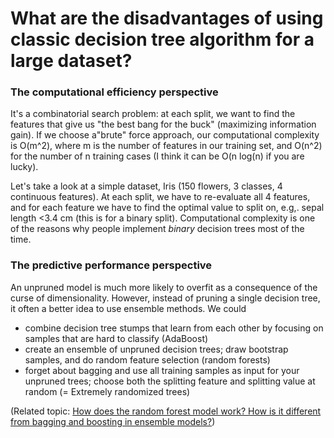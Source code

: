 # What are the disadvantages of using classic decision tree algorithm for a large dataset?



### The computational efficiency perspective

It's a combinatorial search problem: at each split, we want to find the features that give us "the best bang for the buck" (maximizing information gain). If we choose a"brute" force approach, our computational complexity is O(m^2), where m is the number of features in our training set, and O(n^2) for the number of n training cases (I think it can be O(n log(n) if you are lucky).

Let's take a look at a simple dataset, Iris (150 flowers, 3 classes, 4 continuous features). At each split, we have to re-evaluate all 4 features, and for each feature we have to find the optimal value to split on, e.g,. sepal length <3.4 cm (this is for a binary split). Computational complexity is one of the reasons why people implement *binary* decision trees most of the time.

### The predictive performance perspective

An unpruned model is much more likely to overfit as a consequence of the curse of dimensionality. However, instead of pruning a single decision tree, it often a better idea to use ensemble methods. We could

- combine decision tree stumps that learn from each other by focusing on samples that are hard to classify (AdaBoost)
- create an ensemble of unpruned decision trees; draw bootstrap samples, and do random feature selection (random forests)
- forget about bagging and use all training samples as input for your unpruned trees; choose both the splitting feature and splitting value at random (= Extremely randomized trees)   

(Related topic: [How does the random forest model work? How is it different from bagging and boosting in ensemble models?](../bagging-boosting-rf.md))
